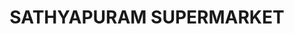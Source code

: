 ---
title: "SATHYAPURAM SUPERMARKET"
url: /olipram-university-road/sathyapuram-supermarket/
shop: supermarket
---